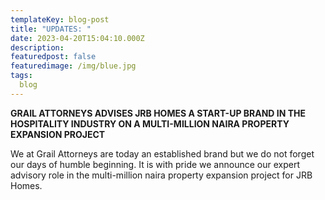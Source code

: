 ```yaml
---
templateKey: blog-post
title: "UPDATES: "
date: 2023-04-20T15:04:10.000Z
description: 	
featuredpost: false
featuredimage: /img/blue.jpg
tags:
  blog
---
```


**GRAIL ATTORNEYS ADVISES JRB HOMES A START-UP BRAND IN THE HOSPITALITY INDUSTRY ON A MULTI-MILLION NAIRA PROPERTY EXPANSION PROJECT**


We at Grail Attorneys are today an established brand but we do not forget our days of humble beginning. It is with pride we announce our expert advisory role in the multi-million naira property expansion project for JRB Homes.
